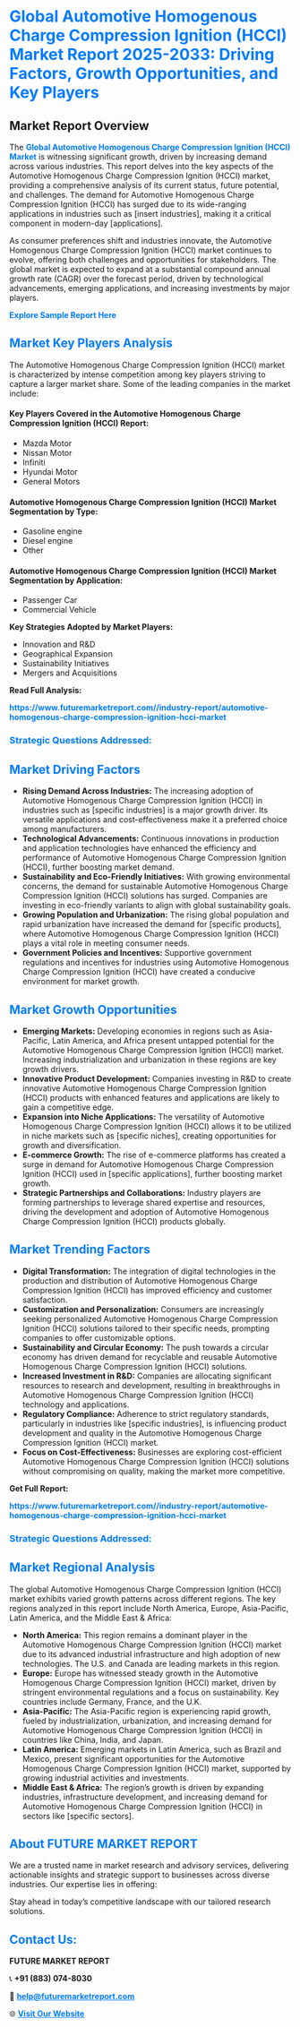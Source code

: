 <h1 style="color: #007BFF;">Global Automotive Homogenous Charge Compression Ignition (HCCI) Market Report 2025-2033: Driving Factors, Growth Opportunities, and Key Players</h1>

<section id="overview">
<h2>Market Report Overview</h2>
<p>The <a href="https://www.futuremarketreport.com//industry-report/automotive-homogenous-charge-compression-ignition-hcci-market" style="color: #007BFF; text-decoration: none;"><strong>Global Automotive Homogenous Charge Compression Ignition (HCCI) Market</strong></a> is witnessing significant growth, driven by increasing demand across various industries. This report delves into the key aspects of the Automotive Homogenous Charge Compression Ignition (HCCI) market, providing a comprehensive analysis of its current status, future potential, and challenges. The demand for Automotive Homogenous Charge Compression Ignition (HCCI) has surged due to its wide-ranging applications in industries such as [insert industries], making it a critical component in modern-day [applications].</p>
<p>As consumer preferences shift and industries innovate, the Automotive Homogenous Charge Compression Ignition (HCCI) market continues to evolve, offering both challenges and opportunities for stakeholders. The global market is expected to expand at a substantial compound annual growth rate (CAGR) over the forecast period, driven by technological advancements, emerging applications, and increasing investments by major players.</p>
</section>

<section id="overview">
<p><a href="https://www.futuremarketreport.com//request-sample/reportId=48257" style="color: #007BFF; text-decoration: none;"><strong>Explore Sample Report Here</strong></a></p>
</section>

<section id="key-players">
<h2 style="color: #007BFF;">Market Key Players Analysis</h2>
<p>The Automotive Homogenous Charge Compression Ignition (HCCI) market is characterized by intense competition among key players striving to capture a larger market share. Some of the leading companies in the market include:</p>
<h4>Key Players Covered in the Automotive Homogenous Charge Compression Ignition (HCCI) Report:</h4>
<ul><li>Mazda Motor</li><li>Nissan Motor</li><li>Infiniti</li><li>Hyundai Motor</li><li>General Motors</li></ul>
<h4>Automotive Homogenous Charge Compression Ignition (HCCI) Market Segmentation by Type:</h4>
<ul><li>Gasoline engine</li><li>Diesel engine</li><li>Other</li></ul>

<h4>Automotive Homogenous Charge Compression Ignition (HCCI) Market Segmentation by Application:</h4>
<ul><li>Passenger Car</li><li>Commercial Vehicle</li></ul>
<p><strong>Key Strategies Adopted by Market Players:</strong></p>
<ul>
<li>Innovation and R&D</li>
<li>Geographical Expansion</li>
<li>Sustainability Initiatives</li>
<li>Mergers and Acquisitions</li>
</ul>
</section>

<section>
<p><strong>Read Full Analysis: </strong></p><a href="https://www.futuremarketreport.com//industry-report/automotive-homogenous-charge-compression-ignition-hcci-market" style="color: #007BFF; text-decoration: none;"><strong>https://www.futuremarketreport.com//industry-report/automotive-homogenous-charge-compression-ignition-hcci-market</strong></a>
<h3 style="color: #007BFF;">Strategic Questions Addressed:</h3>
</section>

<section id="driving-factors">
<h2 style="color: #007BFF;">Market Driving Factors</h2>
<ul>
<li><strong>Rising Demand Across Industries:</strong> The increasing adoption of Automotive Homogenous Charge Compression Ignition (HCCI) in industries such as [specific industries] is a major growth driver. Its versatile applications and cost-effectiveness make it a preferred choice among manufacturers.</li>
<li><strong>Technological Advancements:</strong> Continuous innovations in production and application technologies have enhanced the efficiency and performance of Automotive Homogenous Charge Compression Ignition (HCCI), further boosting market demand.</li>
<li><strong>Sustainability and Eco-Friendly Initiatives:</strong> With growing environmental concerns, the demand for sustainable Automotive Homogenous Charge Compression Ignition (HCCI) solutions has surged. Companies are investing in eco-friendly variants to align with global sustainability goals.</li>
<li><strong>Growing Population and Urbanization:</strong> The rising global population and rapid urbanization have increased the demand for [specific products], where Automotive Homogenous Charge Compression Ignition (HCCI) plays a vital role in meeting consumer needs.</li>
<li><strong>Government Policies and Incentives:</strong> Supportive government regulations and incentives for industries using Automotive Homogenous Charge Compression Ignition (HCCI) have created a conducive environment for market growth.</li>
</ul>
</section>

<section id="growth-opportunities">
<h2 style="color: #007BFF;">Market Growth Opportunities</h2>
<ul>
<li><strong>Emerging Markets:</strong> Developing economies in regions such as Asia-Pacific, Latin America, and Africa present untapped potential for the Automotive Homogenous Charge Compression Ignition (HCCI) market. Increasing industrialization and urbanization in these regions are key growth drivers.</li>
<li><strong>Innovative Product Development:</strong> Companies investing in R&D to create innovative Automotive Homogenous Charge Compression Ignition (HCCI) products with enhanced features and applications are likely to gain a competitive edge.</li>
<li><strong>Expansion into Niche Applications:</strong> The versatility of Automotive Homogenous Charge Compression Ignition (HCCI) allows it to be utilized in niche markets such as [specific niches], creating opportunities for growth and diversification.</li>
<li><strong>E-commerce Growth:</strong> The rise of e-commerce platforms has created a surge in demand for Automotive Homogenous Charge Compression Ignition (HCCI) used in [specific applications], further boosting market growth.</li>
<li><strong>Strategic Partnerships and Collaborations:</strong> Industry players are forming partnerships to leverage shared expertise and resources, driving the development and adoption of Automotive Homogenous Charge Compression Ignition (HCCI) products globally.</li>
</ul>
</section>

<section id="trending-factors">
<h2 style="color: #007BFF;">Market Trending Factors</h2>
<ul>
<li><strong>Digital Transformation:</strong> The integration of digital technologies in the production and distribution of Automotive Homogenous Charge Compression Ignition (HCCI) has improved efficiency and customer satisfaction.</li>
<li><strong>Customization and Personalization:</strong> Consumers are increasingly seeking personalized Automotive Homogenous Charge Compression Ignition (HCCI) solutions tailored to their specific needs, prompting companies to offer customizable options.</li>
<li><strong>Sustainability and Circular Economy:</strong> The push towards a circular economy has driven demand for recyclable and reusable Automotive Homogenous Charge Compression Ignition (HCCI) solutions.</li>
<li><strong>Increased Investment in R&D:</strong> Companies are allocating significant resources to research and development, resulting in breakthroughs in Automotive Homogenous Charge Compression Ignition (HCCI) technology and applications.</li>
<li><strong>Regulatory Compliance:</strong> Adherence to strict regulatory standards, particularly in industries like [specific industries], is influencing product development and quality in the Automotive Homogenous Charge Compression Ignition (HCCI) market.</li>
<li><strong>Focus on Cost-Effectiveness:</strong> Businesses are exploring cost-efficient Automotive Homogenous Charge Compression Ignition (HCCI) solutions without compromising on quality, making the market more competitive.</li>
</ul>
</section>

<section>
<p><strong>Get Full Report: </strong></p><a href="https://www.futuremarketreport.com//industry-report/automotive-homogenous-charge-compression-ignition-hcci-market" style="color: #007BFF; text-decoration: none;"><strong>https://www.futuremarketreport.com//industry-report/automotive-homogenous-charge-compression-ignition-hcci-market</strong></a>
<h3 style="color: #007BFF;">Strategic Questions Addressed:</h3>
</section>


<section id="regional-analysis">
<h2 style="color: #007BFF;">Market Regional Analysis</h2>
<p>The global Automotive Homogenous Charge Compression Ignition (HCCI) market exhibits varied growth patterns across different regions. The key regions analyzed in this report include North America, Europe, Asia-Pacific, Latin America, and the Middle East & Africa:</p>
<ul>
<li><strong>North America:</strong> This region remains a dominant player in the Automotive Homogenous Charge Compression Ignition (HCCI) market due to its advanced industrial infrastructure and high adoption of new technologies. The U.S. and Canada are leading markets in this region.</li>
<li><strong>Europe:</strong> Europe has witnessed steady growth in the Automotive Homogenous Charge Compression Ignition (HCCI) market, driven by stringent environmental regulations and a focus on sustainability. Key countries include Germany, France, and the U.K.</li>
<li><strong>Asia-Pacific:</strong> The Asia-Pacific region is experiencing rapid growth, fueled by industrialization, urbanization, and increasing demand for Automotive Homogenous Charge Compression Ignition (HCCI) in countries like China, India, and Japan.</li>
<li><strong>Latin America:</strong> Emerging markets in Latin America, such as Brazil and Mexico, present significant opportunities for the Automotive Homogenous Charge Compression Ignition (HCCI) market, supported by growing industrial activities and investments.</li>
<li><strong>Middle East & Africa:</strong> The region’s growth is driven by expanding industries, infrastructure development, and increasing demand for Automotive Homogenous Charge Compression Ignition (HCCI) in sectors like [specific sectors].</li>
</ul>
</section>

<footer>
<h2 style="color: #007BFF;">About FUTURE MARKET REPORT</h2>
<p>We are a trusted name in market research and advisory services, delivering actionable insights and strategic support to businesses across diverse industries. Our expertise lies in offering:</p>

<p>Stay ahead in today’s competitive landscape with our tailored research solutions.</p>

<h2 style="color: #007BFF;">Contact Us:</h2>
<p><strong>FUTURE MARKET REPORT</strong></p>
<p>📞 <strong>+91 (883) 074-8030</strong></p>
<p>📧 <strong><a href="mailto:help@futuremarketreport.com" style="color: #007BFF;">help@futuremarketreport.com</a></strong></p>
<p>🌐 <strong><a href="https://www.futuremarketreport.com/" style="color: #007BFF;">Visit Our Website</a></strong></p>
</footer>